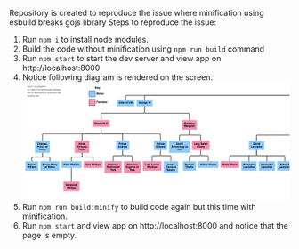 Repository is created to reproduce the issue where minification using esbuild breaks gojs library
Steps to reproduce the issue:

1. Run `npm i` to install node modules.
2. Build the code without minification using `npm run build` command
3. Run `npm start` to start the dev server and view app on http://localhost:8000
4. Notice following diagram is rendered on the screen.
   ![GOJS diagram](https://github.com/surgicaI/esbuild-gojs-minify-bug/blob/main/img/diagram.png)
5. Run `npm run build:minify` to build code again but this time with minification.
6. Run `npm start` and view app on http://localhost:8000 and notice that the page is empty.
